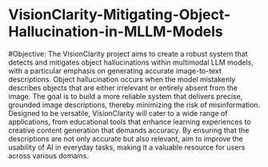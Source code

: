 # VisionClarity-Mitigating-Object-Hallucination-in-MLLM-Models

#Objective:
The VisionClarity project aims to create a robust system that detects and mitigates object hallucinations within multimodal LLM models, with a particular emphasis on generating accurate image-to-text descriptions. Object hallucination occurs when the model mistakenly describes objects that are either irrelevant or entirely absent from the image. The goal is to build a more reliable system that delivers precise, grounded image descriptions, thereby minimizing the risk of misinformation.
Designed to be versatile, VisionClarity will cater to a wide range of applications, from educational tools that enhance learning experiences to creative content generation that demands accuracy. By ensuring that the descriptions are not only accurate but also relevant, aim to improve the usability of AI in everyday tasks, making it a valuable resource for users across various domains.
